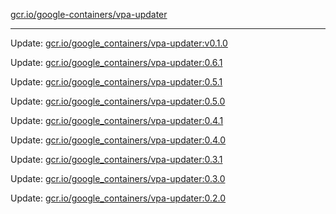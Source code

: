 [gcr.io/google-containers/vpa-updater](https://hub.docker.com/r/cruse/vpa-updater/tags/) 

----
Update: [gcr.io/google_containers/vpa-updater:v0.1.0](https://hub.docker.com/r/cruse/vpa-updater/tags/)

Update: [gcr.io/google_containers/vpa-updater:0.6.1](https://hub.docker.com/r/cruse/vpa-updater/tags/)

Update: [gcr.io/google_containers/vpa-updater:0.5.1](https://hub.docker.com/r/cruse/vpa-updater/tags/)

Update: [gcr.io/google_containers/vpa-updater:0.5.0](https://hub.docker.com/r/cruse/vpa-updater/tags/)

Update: [gcr.io/google_containers/vpa-updater:0.4.1](https://hub.docker.com/r/cruse/vpa-updater/tags/)

Update: [gcr.io/google_containers/vpa-updater:0.4.0](https://hub.docker.com/r/cruse/vpa-updater/tags/)

Update: [gcr.io/google_containers/vpa-updater:0.3.1](https://hub.docker.com/r/cruse/vpa-updater/tags/)

Update: [gcr.io/google_containers/vpa-updater:0.3.0](https://hub.docker.com/r/cruse/vpa-updater/tags/)

Update: [gcr.io/google_containers/vpa-updater:0.2.0](https://hub.docker.com/r/cruse/vpa-updater/tags/)

